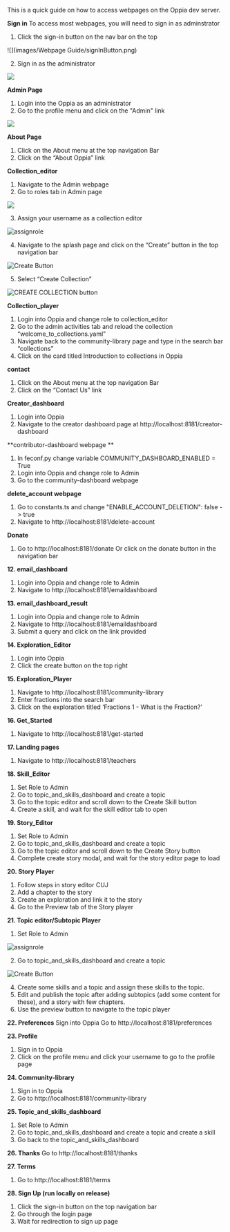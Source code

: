 This is a quick guide on how to access webpages on the Oppia dev server.

**Sign in**
To access most webpages, you will need to sign in as adminstrator
1. Click the sign-in button on the nav bar on the top

![](images/Webpage Guide/signInButton.png)

2. Sign in as the administrator

![](https://user-images.githubusercontent.com/16653571/41500954-e88a0262-71b8-11e8-9cac-456fb46782c1.png)

**Admin Page**
1. Login into the Oppia as an administrator
2. Go to the profile menu and click on the "Admin" link

![](https://user-images.githubusercontent.com/16653571/41501009-e04e9a76-71b9-11e8-958e-985f5bc7122a.png)

**About Page**
1. Click on the About menu at the top navigation Bar
2. Click on the “About Oppia” link

**Collection_editor**
1. Navigate to the Admin webpage
2. Go to roles tab in Admin page

![](https://user-images.githubusercontent.com/16653571/41501684-a543b22e-71c6-11e8-883c-cec35e32535e.png)

3. Assign your username as a collection editor


![assignrole](https://user-images.githubusercontent.com/16653571/41503346-ff754c9e-71ee-11e8-9b72-9e16dae46418.png)


4. Navigate to the splash page and click on the “Create” button in the top navigation bar

![Create Button](https://user-images.githubusercontent.com/16653571/41504441-a7f60512-720c-11e8-85c2-8fee5f55a42c.png)

5. Select “Create Collection”

![CREATE COLLECTION button](https://user-images.githubusercontent.com/16653571/41504483-d946fd3c-720d-11e8-997d-943cd8703e57.png)

**Collection_player**
1. Login into Oppia and change role to collection_editor
2. Go to the admin activities tab and reload the collection “welcome_to_collections.yaml”
3. Navigate back to the community-library page and type in the search bar “collections”
4. Click on the card titled Introduction to collections in Oppia

**contact**
1. Click on the About menu at the top navigation Bar
2. Click on the “Contact Us” link

**Creator_dashboard**
1. Login into Oppia
2. Navigate to the creator dashboard page at http://localhost:8181/creator-dashboard

**contributor-dashboard webpage **
1. In feconf.py change variable  COMMUNITY_DASHBOARD_ENABLED = True
2. Login into Oppia and change role to Admin
3. Go to the community-dashboard webpage

**delete_account webpage**
1. Go to constants.ts and change "ENABLE_ACCOUNT_DELETION": false -> true
2. Navigate to http://localhost:8181/delete-account

**Donate**
1. Go to http://localhost:8181/donate
Or click on the donate button in the navigation bar

**12. email_dashboard**
1. Login into Oppia and change role to Admin
2. Navigate to http://localhost:8181/emaildashboard

**13. email_dashboard_result**
1. Login into Oppia and change role to Admin
2. Navigate to http://localhost:8181/emaildashboard
3. Submit a query and click on the link provided

**14. Exploration_Editor**
1. Login into Oppia
2. Click the create button on the top right

**15. Exploration_Player**
1. Navigate to
http://localhost:8181/community-library
2. Enter fractions into the search bar
3. Click on the exploration titled ‘Fractions 1 - What is the Fraction?’

**16. Get_Started**
1. Navigate to http://localhost:8181/get-started

**17. Landing pages**
1. Navigate to http://localhost:8181/teachers

**18. Skill_Editor**

1. Set Role to Admin 
2. Go to topic_and_skills_dashboard and create a topic
3. Go to the topic editor and scroll down to the Create Skill button
4. Create a skill, and wait for the skill editor tab to open

**19. Story_Editor**
1. Set Role to Admin 
2. Go to topic_and_skills_dashboard and create a topic
3. Go to the topic editor and scroll down to the Create Story button
4. Complete create story modal, and wait for the story editor page to load

**20. Story Player**
1. Follow steps in story editor CUJ
2. Add a chapter to the story 
3. Create an exploration and link it to the story
4. Go to the Preview tab of the Story player

**21. Topic editor/Subtopic Player**
1. Set Role to Admin 

![assignrole](https://user-images.githubusercontent.com/30312043/78745056-b8b70b80-7980-11ea-942a-b2aab314c201.png)

2. Go to topic_and_skills_dashboard and create a topic

![Create Button](https://user-images.githubusercontent.com/30312043/78745178-06cc0f00-7981-11ea-9eca-f4495e05b0e4.png)


4. Create some skills and a topic and assign these skills to the topic.
5. Edit and publish the topic after adding subtopics (add some content for these), and a story with few chapters.
6. Use the preview button to navigate to the topic player

**22. Preferences**
Sign into Oppia
Go to http://localhost:8181/preferences

**23. Profile**
1. Sign in to Oppia
2. Click on the profile menu and click your username to go to the profile page

**24. Community-library**
1. Sign in to Oppia
2. Go to http://localhost:8181/community-library


**25. Topic_and_skills_dashboard**
1. Set Role to Admin 
2. Go to topic_and_skills_dashboard and create a topic and create a skill
3. Go back to the topic_and_skills_dashboard

**26. Thanks**
Go to http://localhost:8181/thanks

**27. Terms**
1. Go to http://localhost:8181/terms

**28. Sign Up (run locally on release)**
1. Click the sign-in button on the top navigation bar
2. Go through the login page
3. Wait for redirection to sign up page


